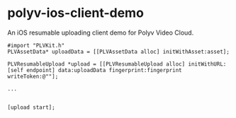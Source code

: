 polyv-ios-client-demo
=====================
An iOS resumable uploading client demo for Polyv Video Cloud.


```code
#import "PLVKit.h"
PLVAssetData* uploadData = [[PLVAssetData alloc] initWithAsset:asset];

PLVResumableUpload *upload = [[PLVResumableUpload alloc] initWithURL:[self endpoint] data:uploadData fingerprint:fingerprint writeToken:@""];

...


[upload start];


```
